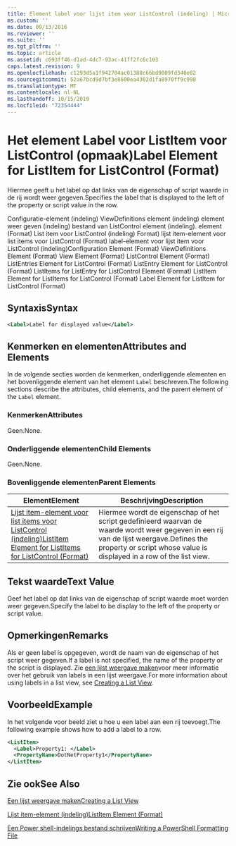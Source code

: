 ```yaml
---
title: Element label voor lijst item voor ListControl (indeling) | Microsoft Docs
ms.custom: ''
ms.date: 09/13/2016
ms.reviewer: ''
ms.suite: ''
ms.tgt_pltfrm: ''
ms.topic: article
ms.assetid: c693ff46-d1ad-4dc7-93ac-41ff2fc6c103
caps.latest.revision: 9
ms.openlocfilehash: c1293d5a1f942704ac01388c66bd9009fd340e82
ms.sourcegitcommit: 52a67bcd9d7bf3e8600ea4302d1fa8970ff9c998
ms.translationtype: MT
ms.contentlocale: nl-NL
ms.lasthandoff: 10/15/2019
ms.locfileid: "72354444"
---
```

# <a name="label-element-for-listitem-for-listcontrol-format"></a><span data-ttu-id="56cc7-102">Het element Label voor ListItem voor ListControl (opmaak)</span><span class="sxs-lookup"><span data-stu-id="56cc7-102">Label Element for ListItem for ListControl (Format)</span></span>

<span data-ttu-id="56cc7-103">Hiermee geeft u het label op dat links van de eigenschap of script waarde in de rij wordt weer gegeven.</span><span class="sxs-lookup"><span data-stu-id="56cc7-103">Specifies the label that is displayed to the left of the property or script value in the row.</span></span>

<span data-ttu-id="56cc7-104">Configuratie-element (indeling) ViewDefinitions element (indeling) element weer geven (indeling) bestand van ListControl element (indeling). element (Format) List item voor ListControl (indeling) Format) lijst item-element voor list items voor ListControl (Format) label-element voor lijst item voor ListControl (indeling)</span><span class="sxs-lookup"><span data-stu-id="56cc7-104">Configuration Element (Format) ViewDefinitions Element (Format) View Element (Format) ListControl Element (Format) ListEntries Element for ListControl (Format) ListEntry Element for ListControl (Format) ListItems for ListEntry for ListControl Element (Format) ListItem Element for ListItems for ListControl (Format) Label Element for ListItem for ListControl (Format)</span></span>

## <a name="syntax"></a><span data-ttu-id="56cc7-105">Syntaxis</span><span class="sxs-lookup"><span data-stu-id="56cc7-105">Syntax</span></span>

```xml
<Label>Label for displayed value</Label>
```

## <a name="attributes-and-elements"></a><span data-ttu-id="56cc7-106">Kenmerken en elementen</span><span class="sxs-lookup"><span data-stu-id="56cc7-106">Attributes and Elements</span></span>

<span data-ttu-id="56cc7-107">In de volgende secties worden de kenmerken, onderliggende elementen en het bovenliggende element van het element `Label` beschreven.</span><span class="sxs-lookup"><span data-stu-id="56cc7-107">The following sections describe the attributes, child elements, and the parent element of the `Label` element.</span></span>

### <a name="attributes"></a><span data-ttu-id="56cc7-108">Kenmerken</span><span class="sxs-lookup"><span data-stu-id="56cc7-108">Attributes</span></span>

<span data-ttu-id="56cc7-109">Geen.</span><span class="sxs-lookup"><span data-stu-id="56cc7-109">None.</span></span>

### <a name="child-elements"></a><span data-ttu-id="56cc7-110">Onderliggende elementen</span><span class="sxs-lookup"><span data-stu-id="56cc7-110">Child Elements</span></span>

<span data-ttu-id="56cc7-111">Geen.</span><span class="sxs-lookup"><span data-stu-id="56cc7-111">None.</span></span>

### <a name="parent-elements"></a><span data-ttu-id="56cc7-112">Bovenliggende elementen</span><span class="sxs-lookup"><span data-stu-id="56cc7-112">Parent Elements</span></span>

|<span data-ttu-id="56cc7-113">Element</span><span class="sxs-lookup"><span data-stu-id="56cc7-113">Element</span></span>|<span data-ttu-id="56cc7-114">Beschrijving</span><span class="sxs-lookup"><span data-stu-id="56cc7-114">Description</span></span>|
|-------------|-----------------|
|[<span data-ttu-id="56cc7-115">Lijst item-element voor list items voor ListControl (indeling)</span><span class="sxs-lookup"><span data-stu-id="56cc7-115">ListItem Element for ListItems for ListControl (Format)</span></span>](./listitem-element-for-listitems-for-listcontrol-format.md)|<span data-ttu-id="56cc7-116">Hiermee wordt de eigenschap of het script gedefinieerd waarvan de waarde wordt weer gegeven in een rij van de lijst weergave.</span><span class="sxs-lookup"><span data-stu-id="56cc7-116">Defines the property or script whose value is displayed in a row of the list view.</span></span>|

## <a name="text-value"></a><span data-ttu-id="56cc7-117">Tekst waarde</span><span class="sxs-lookup"><span data-stu-id="56cc7-117">Text Value</span></span>

<span data-ttu-id="56cc7-118">Geef het label op dat links van de eigenschap of script waarde moet worden weer gegeven.</span><span class="sxs-lookup"><span data-stu-id="56cc7-118">Specify the label to be display to the left of the property or script value.</span></span>

## <a name="remarks"></a><span data-ttu-id="56cc7-119">Opmerkingen</span><span class="sxs-lookup"><span data-stu-id="56cc7-119">Remarks</span></span>

<span data-ttu-id="56cc7-120">Als er geen label is opgegeven, wordt de naam van de eigenschap of het script weer gegeven.</span><span class="sxs-lookup"><span data-stu-id="56cc7-120">If a label is not specified, the name of the property or the script is displayed.</span></span> <span data-ttu-id="56cc7-121">Zie [een lijst weergave maken](./creating-a-list-view.md)voor meer informatie over het gebruik van labels in een lijst weergave.</span><span class="sxs-lookup"><span data-stu-id="56cc7-121">For more information about using labels in a list view, see [Creating a List View](./creating-a-list-view.md).</span></span>

## <a name="example"></a><span data-ttu-id="56cc7-122">Voorbeeld</span><span class="sxs-lookup"><span data-stu-id="56cc7-122">Example</span></span>

<span data-ttu-id="56cc7-123">In het volgende voor beeld ziet u hoe u een label aan een rij toevoegt.</span><span class="sxs-lookup"><span data-stu-id="56cc7-123">The following example shows how to add a label to a row.</span></span>

```xml
<ListItem>
  <Label>Property1: </Label>
  <PropertyName>DotNetProperty1</PropertyName>
</ListItem>

```

## <a name="see-also"></a><span data-ttu-id="56cc7-124">Zie ook</span><span class="sxs-lookup"><span data-stu-id="56cc7-124">See Also</span></span>

[<span data-ttu-id="56cc7-125">Een lijst weergave maken</span><span class="sxs-lookup"><span data-stu-id="56cc7-125">Creating a List View</span></span>](./creating-a-list-view.md)

[<span data-ttu-id="56cc7-126">Lijst item-element (indeling)</span><span class="sxs-lookup"><span data-stu-id="56cc7-126">ListItem Element (Format)</span></span>](./listitem-element-for-listitems-for-listcontrol-format.md)

[<span data-ttu-id="56cc7-127">Een Power shell-indelings bestand schrijven</span><span class="sxs-lookup"><span data-stu-id="56cc7-127">Writing a PowerShell Formatting File</span></span>](./writing-a-powershell-formatting-file.md)
